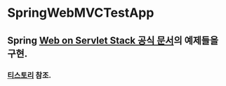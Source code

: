 # SpringWebMVCTestApp
## Spring [Web on Servlet Stack 공식 문서](https://docs.spring.io/spring-framework/reference/web.html)의 예제들을 구현.
### [티스토리](https://sundaland.tistory.com/356) 참조.
